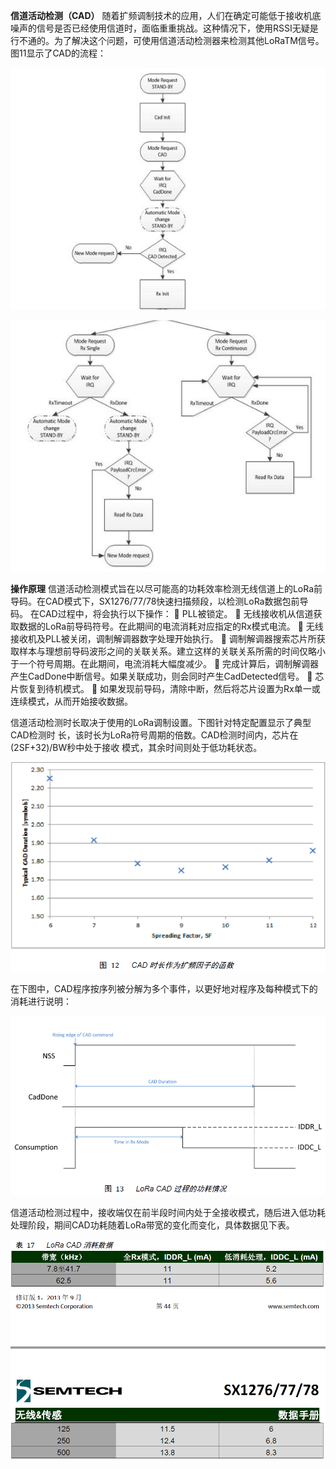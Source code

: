 **信道活动检测（CAD）**
随着扩频调制技术的应用，人们在确定可能低于接收机底噪声的信号是否已经使用信道时，面临重重挑战。这种情况下，使用RSSI无疑是行不通的。为了解决这个问题，可使用信道活动检测器来检测其他LoRaTM信号。图11显示了CAD的流程：

![1591840079](resource\1591840079.jpg)

![1591840255](resource\1591840255.jpg)

**操作原理**
信道活动检测模式旨在以尽可能高的功耗效率检测无线信道上的LoRa前导码。在CAD模式下，SX1276/77/78快速扫描频段，以检测LoRa数据包前导码。
在CAD过程中，将会执行以下操作：
 PLL被锁定。
 无线接收机从信道获取数据的LoRa前导码符号。在此期间的电流消耗对应指定的Rx模式电流。
 无线接收机及PLL被关闭，调制解调器数字处理开始执行。
 调制解调器搜索芯片所获取样本与理想前导码波形之间的关联关系。建立这样的关联关系所需的时间仅略小于一个符号周期。在此期间，电流消耗大幅度减少。
 完成计算后，调制解调器产生CadDone中断信号。如果关联成功，则会同时产生CadDetected信号。
 芯片恢复到待机模式。
 如果发现前导码，清除中断，然后将芯片设置为Rx单一或连续模式，从而开始接收数据。



信道活动检测时长取决于使用的LoRa调制设置。下图针对特定配置显示了典型CAD检测时
长，该时长为LoRa符号周期的倍数。CAD检测时间内，芯片在(2SF+32)/BW秒中处于接收
模式，其余时间则处于低功耗状态。



![1591840674](resource\1591840674.jpg)



在下图中，CAD程序按序列被分解为多个事件，以更好地对程序及每种模式下的消耗进行说明：

![1591840839](resource\1591840839.jpg)

信道活动检测过程中，接收端仅在前半段时间内处于全接收模式，随后进入低功耗处理阶段，期间CAD功耗随着LoRa带宽的变化而变化，具体数据见下表。

![1591840909](resource\1591840909.jpg)